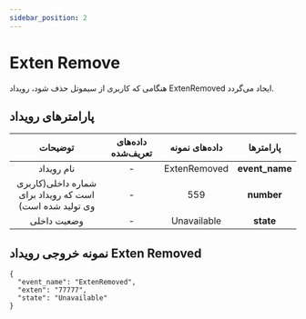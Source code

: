 ```yaml
---
sidebar_position: 2
---
```

# Exten Remove

هنگامی‌ كه کاربری از سیموتل حذف شود، رويداد ExtenRemoved ايجاد می‌گردد.


## پارامترهای رویداد
<div class="custom-table">

|                         توضیحات                         | داده‌های تعریف‌شده | داده‌های نمونه |    پارامتر‌ها   |
|:-------------------------------------------------------:|:----------------:|:-------------:|:--------------:|
|                        نام رویداد                       |         -        |  ExtenRemoved | **event_name** |
| شماره داخلی(کاربری است که رویداد برای وی تولید شده است) |         -        |      559      |   **number**   |
|                       وضعیت داخلی                       |         -        |  Unavailable  |    **state**   |
</div>

## نمونه خروجی رویداد Exten Removed



```shell
{
  "event_name": "ExtenRemoved",
  "exten": "77777",
  "state": "Unavailable"
}
```
